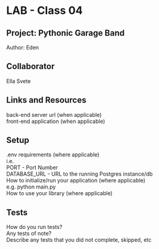 # LAB - Class 04 

## Project: Pythonic Garage Band

Author: Eden

## Collaborator

Ella Svete

## Links and Resources

back-end server url (when applicable)  
front-end application (when applicable)  

## Setup

.env requirements (where applicable)  
i.e.  
PORT - Port Number  
DATABASE_URL - URL to the running Postgres instance/db  
How to initialize/run your application (where applicable)  
e.g. python main.py  
How to use your library (where applicable)  

## Tests
How do you run tests?  
Any tests of note?  
Describe any tests that you did not complete, skipped, etc  
